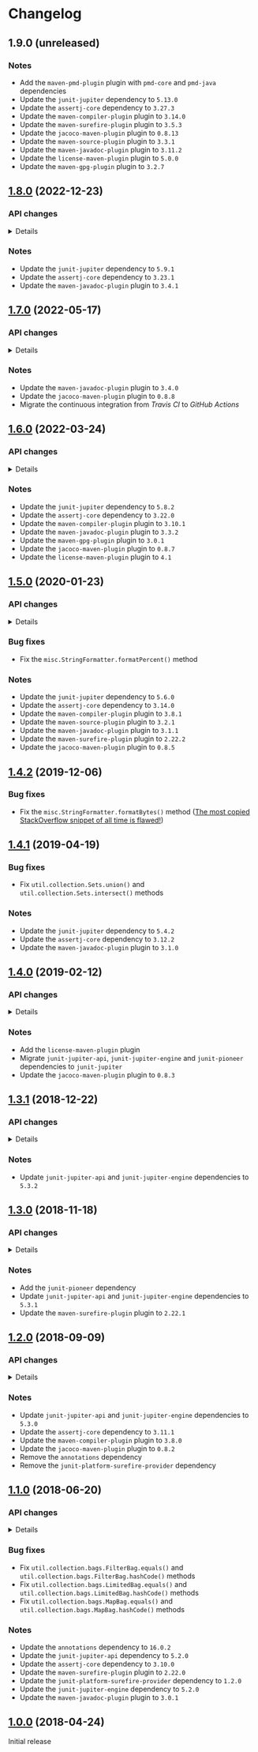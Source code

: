 # Changelog

## 1.9.0 (unreleased)

### Notes
- Add the `maven-pmd-plugin` plugin with `pmd-core` and `pmd-java` dependencies
- Update the `junit-jupiter` dependency to `5.13.0`
- Update the `assertj-core` dependency to `3.27.3`
- Update the `maven-compiler-plugin` plugin to `3.14.0`
- Update the `maven-surefire-plugin` plugin to `3.5.3`
- Update the `jacoco-maven-plugin` plugin to `0.8.13`
- Update the `maven-source-plugin` plugin to `3.3.1`
- Update the `maven-javadoc-plugin` plugin to `3.11.2`
- Update the `license-maven-plugin` plugin to `5.0.0`
- Update the `maven-gpg-plugin` plugin to `3.2.7`

## [1.8.0](https://github.com/AlexisJehan/Javanilla/releases/tag/v1.8.0) (2022-12-23)

### API changes
<details>

#### `crypto`
- Add `StandardKeyAgreements`, `StandardKeyGenerators` and `StandardSecretKeyFactories` classes

#### `io`
- Add `CountInputStream`, `CountOutputStream`, `InputStreams`, `OutputStreams`, `RangeInputStream` and
  `RangeOutputStream` classes
- Add `CountReader`, `CountWriter`, `RangeReader`, `RangeWriter`, `Readers` and `Writers` classes

#### `io.bytes`
- Deprecate `CountInputStream`, `CountOutputStream`, `InputStreams`, `OutputStreams`, `RangeInputStream` and
  `RangeOutputStream` classes

#### `io.chars`
- Deprecate `CountReader`, `CountWriter`, `RangeReader`, `RangeWriter`, `Readers` and `Writers` classes

#### `io.line`
- Add `CountLineReader`, `CountLineWriter`, `FilterLineReader`, `FilterLineWriter`, `LineReader`, `LineSeparator`,
  `LineWriter`, `RangeLineReader` and `RangeLineWriter` classes

#### `io.lines`
- Deprecate `CountLineReader`, `CountLineWriter`, `FilterLineReader`, `FilterLineWriter`, `LineReader`, `LineSeparator`,
  `LineWriter`, `RangeLineReader` and `RangeLineWriter` classes

#### `lang.Strings`
- Add `substringBefore(CharSequence, char)`, `substringBefore(CharSequence, CharSequence)`,
  `substringAfter(CharSequence, char)` and `substringAfter(CharSequence, CharSequence)` methods

#### `lang.array.IntArrays`
- Add the `add(int[], int, int)` method
- Deprecate the `addTemporary(int[], int, int)` method

#### `misc.distance`
- Add `Distance`, `Distances`, `EditDistance`, `EditDistances`, `LevenshteinDistance` and `MinkowskiDistance` classes

#### `misc.distances`
- Deprecate `Distance`, `Distances`, `EditDistance`, `EditDistances`, `LevenshteinDistance` and `MinkowskiDistance`
  classes

#### `misc.quality.Ensure`
- Add `notNullAndNotNullKeys(String, Map)`, `notNullAndNotNullValues(String, Map)` and
  `notNullAndNotNullKeysAndValues(String, Map)` methods

#### `misc.tree`
- Add `LinkedTreeNode` and `TreeNode` classes

#### `misc.trees`
- Deprecate `LinkedTreeNode` and `TreeNode` classes

#### `misc.tuple`
- Add `Pair`, `SerializablePair`, `SerializableSingle`, `SerializableTriple`, `Single` and `Triple` classes

#### `misc.tuples`
- Deprecate `Pair`, `SerializablePair`, `SerializableSingle`, `SerializableTriple`, `Single` and `Triple` classes

#### `net.ssl`
- Add `StandardSslContexts` and `StandardTrustManagerFactories` classes

#### `security`
- Add `StandardAlgorithmParameterGenerators`, `StandardAlgorithmParameters`, `StandardKeyFactories`,
  `StandardKeyPairGenerators`, `StandardKeyStores`, `StandardMessageDigests` and `StandardSignatures` classes

#### `security.cert`
- Add `StandardCertificateFactories`, `StandardCertPathBuilders`, `StandardCertPathValidators` and `StandardCertStores`
  classes

#### `util.bag`
- Add `BatchIterator`, `CountIterator`, `FilterIterator`, `IndexedElement`, `Iterables`, `Iterators`,
  `PreparedIterator`, `PrimitiveIterable` and `RangeIterator` classes
- Add `Lists`, `Maps` and `Sets` classes

#### `util.bag`
- Add `Bag`, `Bags`, `FilterBag`, `LimitedBag` and `MapBag` classes

#### `util.collection`
- Deprecate `Lists`, `Maps` and `Sets` classes

#### `util.collection.bags`
- Deprecate `Bag`, `Bags`, `FilterBag`, `LimitedBag` and `MapBag` classes

#### `util.function`
- Add `SerializableBiConsumer`, `SerializableBiFunction`, `SerializableBiPredicate`, `SerializableConsumer`,
  `SerializableFunction`, `SerializablePredicate`, `SerializableProcedure` and `SerializableSupplier` classes
- Add `ThrowableBiConsumer`, `ThrowableBiFunction`, `ThrowableBiPredicate`, `ThrowableConsumer`, `ThrowableFunction`,
  `ThrowablePredicate`, `ThrowableProcedure` and `ThrowableSupplier` classes

#### `util.function.serializable`
- Deprecate `SerializableBiConsumer`, `SerializableBiFunction`, `SerializableBiPredicate`, `SerializableConsumer`,
  `SerializableFunction`, `SerializablePredicate`, `SerializableProcedure` and `SerializableSupplier` classes

#### `util.function.throwable`
- Deprecate `ThrowableBiConsumer`, `ThrowableBiFunction`, `ThrowableBiPredicate`, `ThrowableConsumer`,
  `ThrowableFunction`, `ThrowablePredicate`, `ThrowableProcedure` and `ThrowableSupplier` classes

#### `util.iteration`
- Deprecate `BatchIterator`, `CountIterator`, `FilterIterator`, `IndexedElement`, `Iterables`, `Iterators`,
  `PreparedIterator`, `PrimitiveIterable` and `RangeIterator` classes
</details>

### Notes
- Update the `junit-jupiter` dependency to `5.9.1`
- Update the `assertj-core` dependency to `3.23.1`
- Update the `maven-javadoc-plugin` plugin to `3.4.1`

## [1.7.0](https://github.com/AlexisJehan/Javanilla/releases/tag/v1.7.0) (2022-05-17)

### API changes
<details>

#### `lang.Strings`
- Add `removeStartIgnoreCase(CharSequence, char)`, `removeEndIgnoreCase(CharSequence, char)`,
  `contains(CharSequence, char)`, `containsIgnoreCase(CharSequence, char)`, `startsWith(CharSequence, char)`,
  `startsWithIgnoreCase(CharSequence, char)`, `endsWith(CharSequence, char)`, `endsWithIgnoreCase(CharSequence, char)`,
  `isBinary(CharSequence, boolean)`, `isOctal(CharSequence, boolean)`, `isDecimal(CharSequence, boolean)`,
  `isHexadecimal(CharSequence, boolean)`, `isBase64(CharSequence)` and `isBase64Url(CharSequence)` methods

#### `lang.Throwables`
- Add the `sneakyThrow(Throwable)` method
- Deprecate `uncheck(ThrowableRunnable)` and `uncheck(ThrowableSupplier)` methods

#### `lang.array.ByteArrays`
- Add `ofBinaryString(CharSequence, boolean)`, `ofOctalString(CharSequence)`, `ofOctalString(CharSequence, boolean)`,
  `ofDecimalString(CharSequence)`, `ofDecimalString(CharSequence, boolean)`,
  `ofHexadecimalString(CharSequence, boolean)`, `toBinaryString(CharSequence, boolean)`, `toOctalString(CharSequence)`,
  `toOctalString(CharSequence, boolean)`, `toDecimalString(CharSequence)`, `toDecimalString(CharSequence, boolean)` and
  `toHexadecimalString(CharSequence, boolean)` methods

#### `lang.array.IntArrays`
- Remove the `add(int[], int, int)` method

#### `util.function`
- Add the `Procedure` class

#### `util.function.serializable`
- Add the `SerializableProcedure` class
- Deprecate the `SerializableRunnable` class

#### `util.function.throwable`
- Add the `ThrowableProcedure` class
- Deprecate the `ThrowableRunnable` class

#### `util.function.throwable.ThrowableBiConsumer`
- Add the `sneaky(ThrowableBiConsumer)` method

#### `util.function.throwable.ThrowableBiFunction`
- Add the `sneaky(ThrowableBiFunction)` method

#### `util.function.throwable.ThrowableBiPredicate`
- Add the `sneaky(ThrowableBiPredicate)` method

#### `util.function.throwable.ThrowableConsumer`
- Add the `sneaky(ThrowableConsumer)` method

#### `util.function.throwable.ThrowableFunction`
- Add the `sneaky(ThrowableFunction)` method

#### `util.function.throwable.ThrowablePredicate`
- Add the `sneaky(ThrowablePredicate)` method

#### `util.function.throwable.ThrowableSupplier`
- Add the `sneaky(ThrowableSupplier)` method
</details>

### Notes
- Update the `maven-javadoc-plugin` plugin to `3.4.0`
- Update the `jacoco-maven-plugin` plugin to `0.8.8`
- Migrate the continuous integration from _Travis CI_ to _GitHub Actions_

## [1.6.0](https://github.com/AlexisJehan/Javanilla/releases/tag/v1.6.0) (2022-03-24)

### API changes
<details>

#### `crypto`
- Deprecate `StandardCiphers`, `StandardKeyFactories`, `StandardKeyPairGenerators`, `StandardMacs`,
  `StandardMessageDigests` and `StandardSignatures` classes

#### `io.Serializables`
- Add the `serialize(Serializable, OutputStream)` method
- Deprecate the `serialize(OutputStream, Serializable)` method

#### `lang`
- Deprecate the `UncheckedInterruptedException` class

#### `lang.Strings`
- Add `of(byte...)` and `of(Charset, byte...)` methods

#### `lang.Throwables`
- Add `isCheckedException(Throwable)` and `isUncheckedException(Throwable)` methods
- Change the `unchecked(Throwable)` method
- Deprecate `isChecked(Throwable)` and `isUnchecked(Throwable)` methods

#### `lang.array.BooleanArrays`
- Add `add(boolean[], boolean, int)` and `shuffle(boolean[], Random)` methods
- Deprecate `add(boolean[], int, boolean)` and `shuffle(boolean[])` methods

#### `lang.array.ByteArrays`
- Add `add(byte[], byte, int)` and `shuffle(byte[], Random)` methods
- Add `of(boolean)`, `of(short)`, `of(short, ByteOrder)`, `of(char)`, `of(char, ByteOrder)`, `of(int)`,
  `of(int, ByteOrder)`, `of(long)`, `of(long, ByteOrder)`, `of(float)`, `of(float, ByteOrder)`, `of(double)` and
  `of(double, ByteOrder)` methods
- Deprecate `add(byte[], int, byte)` and `shuffle(byte[])` methods
- Deprecate `ofBoolean(boolean)`, `ofShort(short)`, `ofShort(short, ByteOrder)`, `ofChar(char)`,
  `ofChar(char, ByteOrder)`, `ofInt(int)`, `ofInt(int, ByteOrder)`, `ofLong(long)`, `ofLong(long, ByteOrder)`,
  `ofFloat(float)`, `ofFloat(float, ByteOrder)`, `ofDouble(double)` and `ofDouble(double, ByteOrder)` methods

#### `lang.array.CharArrays`
- Add `add(char[], char, int)` and `shuffle(char[], Random)` methods
- Deprecate `add(char[], int, char)` and `shuffle(char[])` methods

#### `lang.array.DoubleArrays`
- Add `add(double[], double, int)` and `shuffle(double[], Random)` methods
- Deprecate `add(double[], int, double)` and `shuffle(double[])` methods

#### `lang.array.FloatArrays`
- Add `add(float[], float, int)` and `shuffle(float[], Random)` methods
- Deprecate `add(float[], int, float)` and `shuffle(float[])` methods

#### `lang.array.IntArrays`
- Add `addTemporary(int[], int, int)` and `shuffle(int[], Random)` methods
- Deprecate `add(int[], int, int)` and `shuffle(int[])` methods

#### `lang.array.LongArrays`
- Add `add(long[], long, int)` and `shuffle(long[], Random)` methods
- Deprecate `add(long[], int, long)` and `shuffle(long[])` methods

#### `lang.array.ObjectArrays`
- Add `add(Object[], Object, int)` and `shuffle(Object[], Random)` methods
- Deprecate `add(Object[], int, Object)` and `shuffle(Object[])` methods

#### `lang.array.ShortArrays`
- Add `add(short[], short, int)` and `shuffle(short[], Random)` methods
- Deprecate `add(short[], int, short)` and `shuffle(short[])` methods

#### `sql`
- Deprecate the `UncheckedSQLException` class

#### `standard.crypto`
- Add `StandardCiphers`, `StandardKeyAgreements`, `StandardKeyGenerators`, `StandardMacs` and
  `StandardSecretKeyFactories` classes

#### `standard.net.ssl`
- Add `StandardSslContexts` and `StandardTrustManagerFactories` classes

#### `standard.security`
- Add `StandardAlgorithmParameterGenerators`, `StandardAlgorithmParameters`, `StandardKeyFactories`,
  `StandardKeyPairGenerators`, `StandardKeyStores`, `StandardMessageDigests` and `StandardSignatures` classes

#### `standard.security.cert`
- Add `StandardCertificateFactories`, `StandardCertPathBuilders`, `StandardCertPathValidators` and `StandardCertStores`
  classes

#### `util.collection.Sets`
- Add `unify(Set[])` and `unify(Collection)` methods
- Deprecate `union(Set[])` and `union(Collection)` methods

#### `util.collection.bags.LimitedBag`
- Add the `getLimit()` method

#### `util.iteration.Iterables`
- Add `singleton(int)`, `singleton(long)`, `singleton(double)`, `ofInts(int...)`, `ofLongs(long...)` and
  `ofDoubles(double...)` methods
- Deprecate `singletonInt(int)`, `singletonLong(long)`, `singletonDouble(double)`, `ofInt(int...)`, `ofLong(long...)`
  and `ofDouble(double...)` methods

#### `util.iteration.Iterators`
- Add `singleton(int)`, `singleton(long)`, `singleton(double)`, `ofInts(int...)`, `ofLongs(long...)` and
  `ofDoubles(double...)` methods
- Deprecate `singletonInt(int)`, `singletonLong(long)`, `singletonDouble(double)`, `ofInt(int...)`, `ofLong(long...)`
  and `ofDouble(double...)` methods
</details>

### Notes
- Update the `junit-jupiter` dependency to `5.8.2`
- Update the `assertj-core` dependency to `3.22.0`
- Update the `maven-compiler-plugin` plugin to `3.10.1`
- Update the `maven-javadoc-plugin` plugin to `3.3.2`
- Update the `maven-gpg-plugin` plugin to `3.0.1`
- Update the `jacoco-maven-plugin` plugin to `0.8.7`
- Update the `license-maven-plugin` plugin to `4.1`

## [1.5.0](https://github.com/AlexisJehan/Javanilla/releases/tag/v1.5.0) (2020-01-23)

### API changes
<details>

#### `lang.Strings`
- Add the `capitalize()` method

#### `misc`
- Add the `CaseStyle` class

#### `misc.quality.Ensure`
- Add multiple `multipleOf()` methods
</details>

### Bug fixes
- Fix the `misc.StringFormatter.formatPercent()` method

### Notes
- Update the `junit-jupiter` dependency to `5.6.0`
- Update the `assertj-core` dependency to `3.14.0`
- Update the `maven-compiler-plugin` plugin to `3.8.1`
- Update the `maven-source-plugin` plugin to `3.2.1`
- Update the `maven-javadoc-plugin` plugin to `3.1.1`
- Update the `maven-surefire-plugin` plugin to `2.22.2`
- Update the `jacoco-maven-plugin` plugin to `0.8.5`

## [1.4.2](https://github.com/AlexisJehan/Javanilla/releases/tag/v1.4.2) (2019-12-06)

### Bug fixes
- Fix the `misc.StringFormatter.formatBytes()` method ([The most copied StackOverflow snippet of all time is flawed!](https://programming.guide/worlds-most-copied-so-snippet.html))

## [1.4.1](https://github.com/AlexisJehan/Javanilla/releases/tag/v1.4.1) (2019-04-19)

### Bug fixes
- Fix `util.collection.Sets.union()` and `util.collection.Sets.intersect()` methods

### Notes
- Update the `junit-jupiter` dependency to `5.4.2`
- Update the `assertj-core` dependency to `3.12.2`
- Update the `maven-javadoc-plugin` plugin to `3.1.0`

## [1.4.0](https://github.com/AlexisJehan/Javanilla/releases/tag/v1.4.0) (2019-02-12)

### API changes
<details>

#### `lang.Strings`
- Add multiple `split()` methods

#### `lang.array.BooleanArrays`
- Add multiple `add()` methods
- Add the `remove()` method

#### `lang.array.ByteArrays`
- Add multiple `add()` methods
- Add the `remove()` method

#### `lang.array.CharArrays`
- Add multiple `add()` methods
- Add the `remove()` method

#### `lang.array.DoubleArrays`
- Add multiple `add()` methods
- Add the `remove()` method

#### `lang.array.FloatArrays`
- Add multiple `add()` methods
- Add the `remove()` method

#### `lang.array.IntArrays`
- Add multiple `add()` methods
- Add the `remove()` method

#### `lang.array.LongArrays`
- Add multiple `add()` methods
- Add the `remove()` method

#### `lang.array.ObjectArrays`
- Add multiple `add()` methods
- Add the `remove()` method
- Change multiple `join()` methods

#### `lang.array.ShortArrays`
- Add multiple `add()` methods
- Add the `remove()` method

#### `misc.quality.Ensure`
- Add the `notNullAndMatches()` method

#### `util.function.serializable`
- Add `SerializableBiConsumer`, `SerializableBiFunction`, `SerializableBiPredicate`, `SerializableConsumer`,
  `SerializableFunction`, `SerializablePredicate`, `SerializableRunnable` and `SerializableSupplier` classes

#### `util.function.throwable.ThrowableFunction`
- Add the `identity()` method

#### `util.function.throwable.ThrowablePredicate`
- Add the `isEqual()` method
</details>

### Notes
- Add the `license-maven-plugin` plugin
- Migrate `junit-jupiter-api`, `junit-jupiter-engine` and `junit-pioneer` dependencies to `junit-jupiter`
- Update the `jacoco-maven-plugin` plugin to `0.8.3`

## [1.3.1](https://github.com/AlexisJehan/Javanilla/releases/tag/v1.3.1) (2018-12-22)

### API changes
<details>

#### `io.crypto`
- Add `StandardKeyFactories`, `StandardKeyPairGenerators` and `StandardSignatures` classes

#### `io.crypto.StandardCiphers`
- Add the `getAesGcmInstance()` method

#### `lang.array.ByteArrays`
- Rename the `ofHexString()` method to `ofHexadecimalString()`
- Rename the `toHexString()` method to `toHexadecimalString()`

#### `lang`
- Add the `Comparables` class

#### `lang.Strings`
- Add multiple `split()` methods

#### `misc.quality.Ensure`
- Add `notNullAndEqualTo()`, `notEqualTo()`, `notNullAndNotEqualTo()`, `notNullAndLowerThan()`,
  `notNullAndLowerThanOrEqualTo()`, `notNullAndGreaterThan()`, `notNullAndGreaterThanOrEqualTo()` and
  `notNullAndBetween()` methods

#### `util.NullableOptional`
- Add the `orElseThrow()` method
</details>

### Notes
- Update `junit-jupiter-api` and `junit-jupiter-engine` dependencies to `5.3.2`

## [1.3.0](https://github.com/AlexisJehan/Javanilla/releases/tag/v1.3.0) (2018-11-18)

### API changes
<details>

#### `io.bytes`
- Remove `UncheckedInputStream` and `UncheckedOutputStream` classes

#### `io.chars`
- Remove `UncheckedReader` and `UncheckedWriter` classes

#### `io.lines`
- Remove `UncheckedLineReader` and `UncheckedLineWriter` classes

#### `lang.Strings`
- Add `containsIgnoreCase()`, `startsWithIgnoreCase()`, `endsWithIgnoreCase()` and `frequency()` methods
- Rename the `isHex()` method to `isHexadecimal()`

#### `lang.array.BooleanArrays`
- Add the `frequency()` method

#### `lang.array.ByteArrays`
- Add the `frequency()` method

#### `lang.array.CharArrays`
- Add the `frequency()` method

#### `lang.array.DoubleArrays`
- Add the `frequency()` method

#### `lang.array.FloatArrays`
- Add the `frequency()` method

#### `lang.array.IntArrays`
- Add the `frequency()` method

#### `lang.array.LongArrays`
- Add the `frequency()` method

#### `lang.array.ObjectArrays`
- Add the `frequency()` method

#### `lang.array.ShortArrays`
- Add the `frequency()` method

#### `misc.BloomFilter`
- Rename the `calculateOptionalNumberOfHashFunctions()` method to `calculateOptimalNumberOfHashFunctions()`

#### `misc.StringFormatter`
- Add the `DEFAULT` constant
- Add the `toString()` method

#### `misc.distances.LevenshteinDistance`
- Add the `DEFAULT` constant

#### `misc.quality`
- Add `Ensure`, `Equals`, `HashCode` and `ToString` classes

#### `misc.trees.TreeNode`
- Rename the `parent()` method to `optionalParent()`

#### `misc.tuples.Pair`
- Remove `toMutableEntry()` and `toImmutableEntry()` methods

#### `util.Comparators`
- Add the `normalize()` method
- Remove `BOOLEAN_ARRAYS`, `SIGNED_BYTE_ARRAYS`, `UNSIGNED_BYTE_ARRAYS`, `SHORT_ARRAYS`, `INT_ARRAYS`, `LONG_ARRAYS`,
  `FLOAT_ARRAYS` and `DOUBLE_ARRAYS` constants
- Remove multiple `array()` methods

#### `util.collection.Lists`
- Add `concat()` and `join()` methods
- Rename the `getFirst()` method to `getOptionalFirst()`
- Rename the `getLast()` method to `getOptionalLast()`

#### `util.collection.Maps`
- Rename the `ofEntriesOrdered()` method to `ofOrdered()`

#### `util.collection.Sets`
- Add `union()` and `intersect()` methods

#### `util.function`
- Add the `Functions` class

#### `util.iteration.Iterables`
- Rename the `getFirst()` method to `getOptionalFirst()`
- Rename the `getLast()` method to `getOptionalLast()`

#### `util.iteration.Iterables`
- Rename the `getFirst()` method to `getOptionalFirst()`
- Rename the `getLast()` method to `getOptionalLast()`
</details>

### Notes
- Add the `junit-pioneer` dependency
- Update `junit-jupiter-api` and `junit-jupiter-engine` dependencies to `5.3.1`
- Update the `maven-surefire-plugin` plugin to `2.22.1`

## [1.2.0](https://github.com/AlexisJehan/Javanilla/releases/tag/v1.2.0) (2018-09-09)

### API changes
<details>

#### `crypto`
- Rename the `security` package to `crypto`

#### `io.bytes`
- Add `UncheckedInputStream` and `UncheckedOutputStream` classes

#### `io.bytes.InputStreams`
- Add the `of(Path)` method
- Remove the `ENDLESS` constant

#### `io.bytes.OutputStreams`
- Add the `of(Path)` method
- Rename the `BLANK` constant to `EMPTY`
- Rename the `nullToBlank()` method to `nullToEmpty()`

#### `io.chars`
- Add `UncheckedReader` and `UncheckedWriter` classes

#### `io.chars.Readers`
- Add `of(Path)` and `of(Path, Charset)` methods
- Remove the `ENDLESS` constant

#### `io.chars.Writers`
- Add `of(Path)` and `of(Path, Charset)` methods
- Rename the `BLANK` constant to `EMPTY`
- Rename the `nullToBlank()` method to `nullToEmpty()`

#### `io.lines`
- Add `UncheckedLineReader` and `UncheckedLineWriter` classes

#### `lang.Strings`
- Add `nullToEmpty(String)`, `emptyToNull(String)`, `blankToNull(String)`, `blankToEmpty(String)`, `quote(char)`,
  `quote(char, char, char)`, `unquoteChar(CharSequence)`, `unquoteChar(CharSequence, char, char)`, `isEmpty()`,
  `isBoolean()`, `isShort()`, `isInt()`, `isLong()`, `isFloat()`, `isDouble()`, `isBinary()`, `isOctal()` and
  `isDecimal()` methods
- Change `isBase64(CharSequence, boolean)` and `isBase64Url(CharSequence, boolean)` methods
- Remove `quote(Object)` and `quote(Object, char, char)` methods

#### `lang.array.BooleanArrays`
- Add `shuffle()`, `reverse()`, `reorder()`, `swap()` and `isEmpty()` methods
- Add `of(Boolean[])` and `toBoxed()` methods
- Change `containsAny()`, `containsAll()`, `containsOnce()` and `containsOnly()` methods

#### `lang.array.ByteArrays`
- Add `shuffle()`, `reverse()`, `reorder()`, `swap()` and `isEmpty()` methods
- Add `of(Byte[])` and `toBoxed()` methods
- Add `ofBinaryString()` and `toBinaryString()` methods
- Change `containsAny()`, `containsAll()`, `containsOnce()` and `containsOnly()` methods

#### `lang.array.CharArrays`
- Add `shuffle()`, `reverse()`, `reorder()`, `swap()` and `isEmpty()` methods
- Add `of(Char[])` and `toBoxed()` methods
- Change `containsAny()`, `containsAll()`, `containsOnce()` and `containsOnly()` methods

#### `lang.array.DoubleArrays`
- Add `shuffle()`, `reverse()`, `reorder()`, `swap()` and `isEmpty()` methods
- Add `of(Double[])` and `toBoxed()` methods
- Change `containsAny()`, `containsAll()`, `containsOnce()` and `containsOnly()` methods

#### `lang.array.FloatArrays`
- Add `shuffle()`, `reverse()`, `reorder()`, `swap()` and `isEmpty()` methods
- Add `of(Float[])` and `toBoxed()` methods
- Change `containsAny()`, `containsAll()`, `containsOnce()` and `containsOnly()` methods

#### `lang.array.IntArrays`
- Add `shuffle()`, `reverse()`, `reorder()`, `swap()` and `isEmpty()` methods
- Add `of(Integer[])` and `toBoxed()` methods
- Change `containsAny()`, `containsAll()`, `containsOnce()` and `containsOnly()` methods

#### `lang.array.LongArrays`
- Add `shuffle()`, `reverse()`, `reorder()`, `swap()` and `isEmpty()` methods
- Add `of(Long[])` and `toBoxed()` methods
- Change `containsAny()`, `containsAll()`, `containsOnce()` and `containsOnly()` methods

#### `lang.array.ObjectArrays`
- Add `shuffle()`, `reverse()`, `reorder()`, `swap()` and `isEmpty()` methods
- Add `concat()`, `join()` and `singleton(Class, Object)` methods
- Change `containsAny()`, `containsAll()`, `containsOnce()` and `containsOnly()` methods

#### `lang.array.ShortArrays`
- Add `shuffle()`, `reverse()`, `reorder()`, `swap()` and `isEmpty()` methods
- Add `of(Short[])` and `toBoxed()` methods
- Change `containsAny()`, `containsAll()`, `containsOnce()` and `containsOnly()` methods

#### `misc`
- Add the `BloomFilter` class

#### `misc.trees`
- Add `TreeNode` and `LinkedTreeNode` classes

#### `util.function.Consumers`
- Add the `distinct()` method

#### `util.function.Suppliers`
- Rename multiple `cached()` methods to `cache()`

#### `util.iteration`
- Add `FilterIterator` and `IndexedElement` classes

#### `util.iteration.Iterables`
- Add multiple `nullToEmpty(PrimitiveIterable)` methods
- Add `index()`, `getFirst()` and `getLast()` methods
- Add the `wrap(Stream)` method

#### `util.iteration.Iterators`
- Add `nullToEmpty(PrimitiveIterator)` and `emptyToNull(PrimitiveIterator)` methods
- Add `index()`, `getFirst()` and `getLast()` methods
- Add `removeAll()`, `removeIf()` and `isEmpty()` methods
- Remove the `toEnumeration()` method
</details>

### Notes
- Update `junit-jupiter-api` and `junit-jupiter-engine` dependencies to `5.3.0`
- Update the `assertj-core` dependency to `3.11.1`
- Update the `maven-compiler-plugin` plugin to `3.8.0`
- Update the `jacoco-maven-plugin` plugin to `0.8.2`
- Remove the `annotations` dependency
- Remove the `junit-platform-surefire-provider` dependency

## [1.1.0](https://github.com/AlexisJehan/Javanilla/releases/tag/v1.1.0) (2018-06-20)

### API changes
<details>

#### `io.bytes.InputStreams`
- Add `nullToDefault()` and `singleton()` methods

#### `io.bytes.OutputStreams`
- Add the `nullToDefault()` method

#### `io.chars.Readers`
- Add `nullToDefault()` and `singleton()` methods

#### `io.chars.Writers`
- Add the `nullToDefault()` method

#### `lang.Strings`
- Add `blankToEmpty()`, `blankToDefault()` and `of()` methods
- Add multiple `quote()` and `unquote()` methods
- Change the `isBlank()` method so that an empty `String` is not blank anymore
- Change the `isHex()` method so that it does not handle the `0x` prefix anymore
- Change the `isBase64Url()` method so that it does not require a padding anymore

#### `lang.Throwables`
- Add `isChecked()` and `isUnchecked()` methods
- Change the `getRootCause()` method return type to an `Optional`

#### `lang.array.BooleanArrays`
- Add `nullToDefault()`, `emptyToDefault()`, `containsOnce()` and `singleton()` methods

#### `lang.array.ByteArrays`
- Add `nullToDefault()`, `emptyToDefault()`, `containsOnce()` and `singleton()` methods
- Change the `ofHexString()` method so that it does not handle the `0x` prefix anymore

#### `lang.array.CharArrays`
- Add `nullToDefault()`, `emptyToDefault()`, `containsOnce()` and `singleton()` methods

#### `lang.array.DoubleArrays`
- Add `nullToDefault()`, `emptyToDefault()`, `containsOnce()` and `singleton()` methods

#### `lang.array.FloatArrays`
- Add `nullToDefault()`, `emptyToDefault()`, `containsOnce()` and `singleton()` methods

#### `lang.array.IntArrays`
- Add `nullToDefault()`, `emptyToDefault()`, `containsOnce()` and `singleton()` methods

#### `lang.array.LongArrays`
- Add `nullToDefault()`, `emptyToDefault()`, `containsOnce()` and `singleton()` methods

#### `lang.array.ObjectArrays`
- Add `nullToDefault()`, `emptyToDefault()`, `containsOnce()` and `singleton()` methods

#### `lang.array.ShortArrays`
- Add `nullToDefault()`, `emptyToDefault()`, `containsOnce()` and `singleton()` methods

#### `misc.tuples`
- Add `Single` and `SerializableSingle` classes

#### `security`
- Add the `StandardMacs` class

#### `util`
- Add the `NullableOptional` class

#### `util.collection.Lists`
- Add `nullToDefault()`, `emptyToDefault()`, `getFirst()` and `getLast()` methods

#### `util.collection.Maps`
- Add multiple `nullToDefault()` and `emptyToDefault()` methods

#### `util.collection.Sets`
- Add multiple `nullToDefault()` and `emptyToDefault()` methods

#### `util.collection.bags.Bag`
- Change `min()` and `max()` methods return type to `NullableOptional`

#### `util.collection.bags.Bags`
- Add `nullToDefault()` and `emptyToDefault()`, `equals()`, `hashCode()` and `toString()` methods
- Change `min()` and `max()` methods return type to `NullableOptional`

#### `util.collection.bags.FilterBag`
- Change `min()` and `max()` methods return type to `NullableOptional`

#### `util.collection.bags.MapBag`
- Change `min()` and `max()` methods return type to `NullableOptional`

#### `util.function`
- Add the `Consumers` class
- Remove the `Predicates` class

#### `util.function.Suppliers`
- Add the `once()` method
- Add multiple `cached()` methods

#### `util.iteration.Iterables`
- Add the `nullToDefault()` method
- Add `filter()` and `length()` methods
- Add multiple `singleton()` methods

#### `util.iteration.Iterators`
- Add multiple `nullToDefault()`, `emptyToNull()` and `emptyToDefault()` methods
- Add `filter()` and `length()` methods
- Add multiple `singleton()` methods
</details>

### Bug fixes
- Fix `util.collection.bags.FilterBag.equals()` and `util.collection.bags.FilterBag.hashCode()` methods
- Fix `util.collection.bags.LimitedBag.equals()` and `util.collection.bags.LimitedBag.hashCode()` methods
- Fix `util.collection.bags.MapBag.equals()` and `util.collection.bags.MapBag.hashCode()` methods

### Notes
- Update the `annotations` dependency to `16.0.2`
- Update the `junit-jupiter-api` dependency to `5.2.0`
- Update the `assertj-core` dependency to `3.10.0`
- Update the `maven-surefire-plugin` plugin to `2.22.0`
- Update the `junit-platform-surefire-provider` dependency to `1.2.0`
- Update the `junit-jupiter-engine` dependency to `5.2.0`
- Update the `maven-javadoc-plugin` plugin to `3.0.1`

## [1.0.0](https://github.com/AlexisJehan/Javanilla/releases/tag/v1.0.0) (2018-04-24)
Initial release